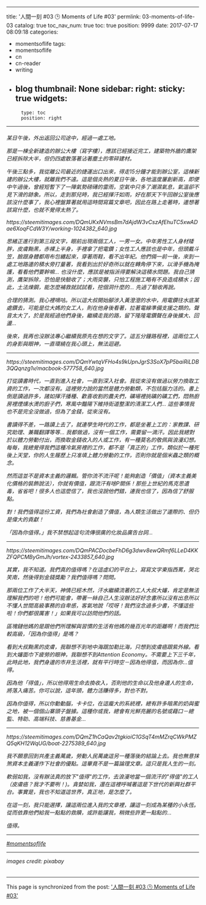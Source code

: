 
---
title: '人間一刻 #03 🕒 Moments of Life #03'
permlink: 03-moments-of-life-03
catalog: true
toc_nav_num: true
toc: true
position: 9999
date: 2017-07-17 08:09:18
categories:
- momentsoflife
tags:
- momentsoflife
- cn
- cn-reader
- writing
- blog
thumbnail: None
sidebar:
    right:
        sticky: true
widgets:
    -
        type: toc
        position: right
---


<html><h6>
<p>某日午後，外出返回公司途中，經過一處工地。</p>
<p>那是一棟全新建造的辦公大樓（寫字樓），應該已經接近完工，建築物外牆的鷹架已經拆除大半，但仍四處散落著沾著塵土的零碎建材。</p>
<p>午後三點多，我從離公司最近的捷運出口出來，得走15分鐘才能到辦公室，這棟新建的辦公大樓，就離我們不遠。這是個炎熱的夏日午後，各地溫度屢創新高，即便中午過後，曾經短暫下了一陣氣勢磅礡的雷雨，空氣中只多了潮濕氣息，氣溫卻不見下滑的跡象。所以，走到那兒時，我已經揮汗如雨，好在那天下午回辦公室後應該沒什麼事了，我心裡盤算著就用這時間寫篇文章吧，因此在路上走著時，邊想著該寫什麼，也就不覺得太熱了。</p>
<p>https://steemitimages.com/DQmUKxNVmsBm7dAjdW3vCszAfEhuTC5xwADae6XoqFCdW3Y/working-1024382_640.jpg</p>
<p>思緒正進行到第三段文字，眼前出現兩個工人，一男一女。中年男性工人身材矮胖，皮膚黝黑，赤裸上半身，手裡拿了把電鑽；女性工人應該也是中年，但頭戴斗笠，臉跟身體都用布包纏起來，穿著雨鞋，看不出年紀。他們倆一前一後，來到一處工地路邊的積水旁打量著，我看到出於好奇所以就在轉角停下來，以滑手機為掩護，看看他們要幹嘛... 也沒什麼，應該是被指派得要解決這積水問題。我自己猜測，鷹架拆除，恐怕是快驗收了；大雨突襲，只怕工程施工略有不良造成積水；因此，土法煉鋼，能怎麼補救就試試看，挖個洞什麼的... 先過了驗收再說。</p>
<p>合理的猜測。我心裡嘀咕。所以這大叔開始腳涉入黃澄澄的水中，用電鑽往水底某處鑽去，可能是位大媽的女工人，則在他身後看著，拉著電線準備支援之類的。聲音太大了，於是我經過他們身後，繼續走我的路，留下隆隆電鑽聲在身後擴大、回盪...</p>
<p>後來，我再也沒辦法專心繼續我原先在想的文字了。這五分鐘路程裡，這兩位工人的身影與眼神，一直環繞在我心頭上，無法迴避。</p><hr>
<p>https://steemitimages.com/DQmYwtqVFHo4s9kUpnJgrS3SoX7pP5baiRiLDB3QQqnzg1v/macbook-577758_640.jpg</p>
<p>打從讀書時代，一直到進入社會，一直到深入社會。我從來沒有做過以勞力換取工資的工作，一次都沒有。這裡勞力說的當然是體力勞動類，不包括腦力活的。書上倒是讀過許多，諸如揮汗播種、歡喜收割的農夫們，礦場裡挑礦的礦工們，悶熱廚房裡煙燻水燙的廚子們，寒風中豔陽下維持街道整潔的清潔工人們... 這些事情我也不是完全沒做過，但為了金錢，從來沒有。</p>
<p>書讀得不差，一路讀上去了，就連學生時代的工作，都是坐著上工的：家教課、研究助理、兼職翻譯等等... 我都做過，沒有一個工作，需要留一滴汗。因此我總對於以體力勞動付出，而換取金錢收入的人或工作，有一種莫名的敬佩與浪漫幻想。每每，我總覺得我們這種冷氣房裡的工作，都不是「真正的」工作，類似於一種死後上天堂，你的人生履歷上只准填上體力勞動的工作，否則你就是個米蟲之類的概念。</p>
<p>然而這並不是資本主義的邏輯。管你流不流汗呢！能夠創造「價值」（資本主義美化價格的裝飾說法），你就有價值，跟流汗有啥P關係！那些上世紀的馬克思遺毒，省省吧！很多人也這麼信了，我也沒說他們錯，連我也信了，因為信了舒服點。</p>
<p>對！我們值得這份工資，我們為社會創造了價值，為人類生活做出了邊際的、但仍是偉大的貢獻！</p>
<p>「因為你值得。」我不禁想起這句流傳很廣的化妝品廣告台詞...</p><hr>
<p>https://steemitimages.com/DQmPACDocbeFhD6g3dwv8ewQRmf6LLeD4KKZFQPCMByGmJh/vortex-2433857_640.jpg</p>
<p>其實，我不知道。我們真的值得嗎？在這虛幻的平台上，寫寫文字東指西罵，哭北笑南，然後得到金錢獎勵？我們值得嗎？問問。</p>
<p>那兩位工作了大半天，神情已經木然，汗水繼續流著的工人大叔大嬸，肯定是無法理解我們的吧！他們可能會，帶著一絲自己人生沒辦法好好念書所以沒有出息所以不懂人世間高級事務的自卑感，客氣地說「哎呀！我們沒念過多少書，不懂這些啦！你們都很厲害！」如果我可以訪問他們的話。</p>
<p>區塊鏈他媽的是跟他們所理解與習慣的生活有他媽的幾百光年的距離啊！而我們比較高級，「因為你值得」是嗎？</p>
<p>看到大叔黝黑的皮膚，我聯想不到地中海跟加勒比海，只想到皮膚癌跟紫外線。看到大嬸面巾下疲勞的眼神，我聯想不到Attention Economy。不需要上下三千年，此時此地，我們身邊的市井生活裡，就有平行時空－因為他得值，而因為你...值得。</p>
<p>因為他「得值」，所以他得用生命去換收入，否則他的生命以及他身邊人的生命，將落入痛苦。你可以說，這年頭，體力活賺得多，對也不對。</p>
<p>因為你值得，所以你動動腦，卡卡位，在這龐大的系統裡，總有許多暗黑的奶與蜜之地，被一個個山寨頭子盤據。這種你或我，總會有光鮮亮麗的名號或藉口－總監、特助、高端科技、慈善基金...</p><hr>
<p>https://steemitimages.com/DQmZ1hCaQav2tgkioiC1GSqT4mMZrqCWkPMZQ5qKH12WqUG/boat-2275389_640.jpg</p>
<p>我不願意回到共產主義萬歲，勞動人民萬歲這另一種落後的結論上去。我也無意抹煞資本主義運作下社會的優點。這畢竟不是一篇論理文章。這只是我人生的一刻。</p>
<p>軟弱如我，沒有辦法真的放下"值得"的工作，去浪漫地當一個流汗的"得值"的工人（皮膚癌？我才不要咧！)。貪婪如我，還在這裡呼喊著這是下世代的新興社群平台。事實是，我也不知道這世界，真正地，是怎麼了。</p>
<p>在這一刻，我只能選擇，讓這兩位進入我的文章裡，讓這一刻成為某種的小永恆。從而依靠他們給我一點點的救贖，或許能讓我，稍微些許更一點點的...</p>
<p>值得。</p>
<hr>
<p><a href="https://steemit.com/trending/momentsoflife">#momentsoflife</a></p>
<hr>
<p>images credit: pixabay</p>
</h6></html>

- - -

This page is synchronized from the post: ['人間一刻 #03 🕒 Moments of Life #03'](https://steemit.com/@deanliu/03-moments-of-life-03)
